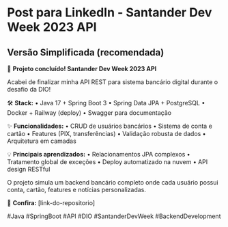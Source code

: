 # Post para LinkedIn - Santander Dev Week 2023 API

## Versão Simplificada (recomendada)

🚀 **Projeto concluído! Santander Dev Week 2023 API**

Acabei de finalizar minha API REST para sistema bancário digital durante o desafio da DIO!

🛠️ **Stack:**
• Java 17 + Spring Boot 3
• Spring Data JPA + PostgreSQL
• Docker + Railway (deploy)
• Swagger para documentação

✨ **Funcionalidades:**
• CRUD de usuários bancários
• Sistema de conta e cartão
• Features (PIX, transferências)
• Validação robusta de dados
• Arquitetura em camadas

💡 **Principais aprendizados:**
• Relacionamentos JPA complexos
• Tratamento global de exceções
• Deploy automatizado na nuvem
• API design RESTful

O projeto simula um backend bancário completo onde cada usuário possui conta, cartão, features e notícias personalizadas.

🔗 **Confira:** [link-do-repositorio]

#Java #SpringBoot #API #DIO #SantanderDevWeek #BackendDevelopment
